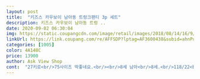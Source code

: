 ```yaml
---
layout: post 
title:  "키즈스 카우보이 남아동 트렁크팬티 3p 세트" 
description: 키즈스 카우보이 남아동 트렁 ..
date: 2020-09-02 06:30:04 
img: https://static.coupangcdn.com/image/retail/images/2018/08/14/16/9/6458c490-d65f-4b15-9c74-7adddd0b999d.jpg 
linkUrl: https://link.coupang.com/re/AFFSDP?lptag=AF3600438&subid=ahnPublicAsk&pageKey=124510778&itemId=368413313&vendorItemId=3894485386&traceid=V0-113-160391571eae0392 
categories: [1005] 
color: 4A148C 
price: 13900 
author: Ask View Shop 
cont:  "27키로<br/>75사이즈 딱좋네요.<br/><br/>8세 남아<br/>8세.<br/>118/22<br/>몸무게 25kg<br/>무엇보다 애가 편하다고 좋아라 하네요.<br/><br/>사이즈 좋네요 바지처럼 시원하게 입히려고 산건데<br/>안입어 본거라 어색해 하더니 입고있으라고 하니 편해보이네요^^<br/>약간 큰 감은 있어도 적당히 맞네요.<br/><br/>인데<br/>초 1 년<br/>키 123<br/>키 127cm<br/>평소 삼각팬티 사이즈 75<br/>품도 좋고 잘입을께요<br/>" 
---
```

